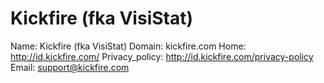 
# Kickfire (fka VisiStat)

Name: Kickfire (fka VisiStat)
Domain: kickfire.com
Home: http://id.kickfire.com/
Privacy_policy: http://id.kickfire.com/privacy-policy
Email: support@kickfire.com
